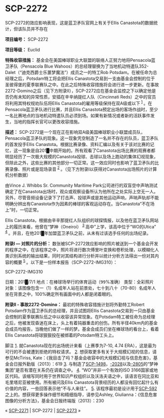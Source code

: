 # SCP-2272
                        




SCP-2272的效应影响表现，这是蓝卫矛队官网上有关于Ellis Canastota的数据统计，但该队员并不存在



**项目编号：** SCP-2272

**项目等级：** Euclid

**特殊收容措施：** 基金会在美国棒球职业大联盟的联络人正努力地将Pensacola蓝卫矛队（Pensacola Blue Wahoos）的总经理替换为了当地机动特遣队352-Dalet（“迪克西爵士乐噩梦魔法”）成员之一的特工Rob Potsdam。在被任命为总经理之后，Potsdam特工将会把Ellis Canastota交易到一支由基金会控制的位于圣彼得堡的夏季联赛队之中。在此之后特殊收容措施将会进行进一步更新。在事故2272-Domino之后（见下方附录II），SCP-2272应在基金会监控之下以确定他是否仍有未知的异常性质，安插在辛辛纳提红人队（Cincinnati Reds）之中的官员将利用其特权规劝队伍将Ellis Canastota的雇用等级保持在双A级或以下<sup class='footnoteref'>
 <a shape='rect' class='footnoteref' id='footnoteref-1' href='javascript:;' onclick='WIKIDOT.page.utils.scrollToReference(&apos;footnote-1&apos;)'>1</a>
</sup>。在Pensacola蓝卫矛队进行比赛，并且Ellis Canastota预定出场的客场作战时，至少一名比赛地点的当地机动特遣队员必须到场。如果有新情况或者新的活跃事件发生，当地的指挥长官可以更改收容措施。

**描述：** SCP-2272是一个现在正在影响双A级美国棒球职业小联盟成员队，Pensacola蓝卫矛队的现象。这一现象凭空制造了一名并不存在的队员，蓝卫矛队的首发投手Ellis Canastota。根据比赛录像、资料汇编以及有关于该对比赛的记忆，这一现象是自201█中期开始的。所有观看了Canastota出场比赛的观赛者都明显经历了一次极大规模的Canastota投球、击球以及场上跑动的集体幻视现象，但除此之外，这些比赛的其他部分一切正常。这一效应同时也影响了蓝卫矛队的比赛录像、照片或是现场录音<sup class='footnoteref'>
 <a shape='rect' class='footnoteref' id='footnoteref-2' href='javascript:;' onclick='WIKIDOT.page.utils.scrollToReference(&apos;footnote-2&apos;)'>2</a>
</sup>。（见下方附录I以获得对Canastota出场照片的计算机分析数据）

由Vince J. Whibbs Sr. Community Maritime Park公司进行的双盲空中声呐测试确定了在Canastota出场时，观众或观察设备所认为他所在之处实际上空无一人。另外，尽管音频设备记录下了打击声、投球声或是其他运动声响，声呐声轨却不能明确分辨出有Canastota作为因素的棒球的客观运动存在。当Canastota“不在场上”时，一切正常。

Ellis Canastota，根据由辛辛那提红人队组织的球探情报，以及他在蓝卫矛队网站上的履历来看，他曾在“梦神（Oneiroi）<sup class='footnoteref'>
 <a shape='rect' class='footnoteref' id='footnoteref-3' href='javascript:;' onclick='WIKIDOT.page.utils.scrollToReference(&apos;footnote-3&apos;)'>3</a>
</sup>高中”上学，该高中位于“WO的Utica”<sup class='footnoteref'>
 <a shape='rect' class='footnoteref' id='footnoteref-4' href='javascript:;' onclick='WIKIDOT.page.utils.scrollToReference(&apos;footnote-4&apos;)'>4</a>
</sup>。并且，在他201█年加盟蓝卫矛队之前，从未有过该选手任何的出场纪录。

**附录I — 对照片的分析：** 数张被SCP-2272效应影响的照片被送到一个基金会开发的程序之中，在该程序之中，照片将进行数次傅里叶变换和卷积处理，以模糊化人类识别系统的输出结果，同时对其结构进行分析并以统计分析方法得出一份对其内容的概要<sup class='footnoteref'>
 <a shape='rect' class='footnoteref' id='footnoteref-5' href='javascript:;' onclick='WIKIDOT.page.utils.scrollToReference(&apos;footnote-5&apos;)'>5</a>
</sup>。以下是一份样本报告（SCP-2272-IMG310）：



SCP-2272-IMG310



日期：201█/7/1
地点：在棒球场举行的体育运动（<tt>99</tt>%准确）
类型：全彩照片
对象：该图像包含一（1）名成年人站在前景处，七十到八十（70-80）名成年人坐在背景之中，100%确定所有画面中的人都是闭着眼的。

**附录II - 事故2272-Domino：** 最初的特殊收容措施计划将外勤特工Robert Potsdam作为蓝卫矛队的总经理，并且试图将Ellis Canastota交易到一只由基金会控制的夏季联赛队伍之中以收容该异常现象。在Potsdam特工被任命为总经理之后，他被发现昏迷在床上，头上有着钝器重击的创伤。所有半径40km内的基金会成员均报告，当晚他们做了一样的梦。基金会成员们坐在棒球场的看台上，看着Ellis Canastota将球狠狠投在被绑着的Potsdam特工头上。


脚注
<a shape='rect' href='javascript:;' onclick='WIKIDOT.page.utils.scrollToReference(&apos;footnoteref-1&apos;)'>1</a>. 就Canastota现在的出场统计来看（上赛季为7-10, 4.74 ERA），这是最为可行的不会被遭到拒绝的特权请求。
<a shape='rect' href='javascript:;' onclick='WIKIDOT.page.utils.scrollToReference(&apos;footnoteref-2&apos;)'>2</a>. 想获取更多有关于大规模幻视的信息，请参见McTiriss, Kate：《我目击了吗？基金会收容中的大规模幻视与信息危害》，基金会日报外勤版（2013）：619
<a shape='rect' href='javascript:;' onclick='WIKIDOT.page.utils.scrollToReference(&apos;footnoteref-3&apos;)'>3</a>. 与制造了[SCP-1498](/scp-1498)，[-2028](/scp-2028)以及[-2805](/scp-2805)的“梦神集团”是否有潜在关系仍在调查之中。
<a shape='rect' href='javascript:;' onclick='WIKIDOT.page.utils.scrollToReference(&apos;footnoteref-4&apos;)'>4</a>. “WO”并非一个有效的ISO 3166国家或地区代码。该缩写同时用于世界知识产权组织以及沃洛夫语之中，该语言在冈比亚和毛里塔尼亚被使用。所有被问及Ellis Canastota背景经历的人都没有回忆起什么有价值的内容，一些回答表示他“不与人来往”。
<a shape='rect' href='javascript:;' onclick='WIKIDOT.page.utils.scrollToReference(&apos;footnoteref-5&apos;)'>5</a>. 该程序最初是设计用于[SCP-592](/scp-592)之上的。想获得更多操作细节和精细指导，请参见Ashley, Giulianna：《信息危害图像的分析方法》，基金会日报终端版（2013）：230



« [SCP-2271](/scp-2271) | SCP-2272 | [SCP-2273](/scp-2273) »





                    